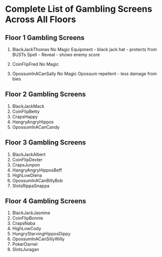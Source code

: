 
# Complete List of Gambling Screens Across All Floors

## Floor 1 Gambling Screens
1. BlackJackThomas 
   No Magic
   Equipment - black jack hat - protects from BUSTs
   Spell - Reveal - shows enemy score
   

2. CoinFlipFred
    No Magic

3. OpossumInACanSally
    No Magic
    Opossum repellent - less damage from bies


## Floor 2 Gambling Screens
1. BlackJackMack
2. CoinFlipBetty
3. CrapsHappy
4. HangryAngryHippos
5. OpossumInACanCandy

## Floor 3 Gambling Screens
1. BlackJackAlbert
2. CoinFlipDexter
3. CrapsJunpon
5. HangryAngryHipposBeff
6. HighLowDiena
7. OpossumInACanBillyBob
9. SlotsRippaSnappa

## Floor 4 Gambling Screens
1. BlackJackJasmine
2. CoinFlipBonnie
3. CrapsNaba
5. HighLowCody
6. HungryStarvingHipposDippy
7. OpossumInACanSillyWilly
8. PokerDarnel
9. SlotsJuragan
